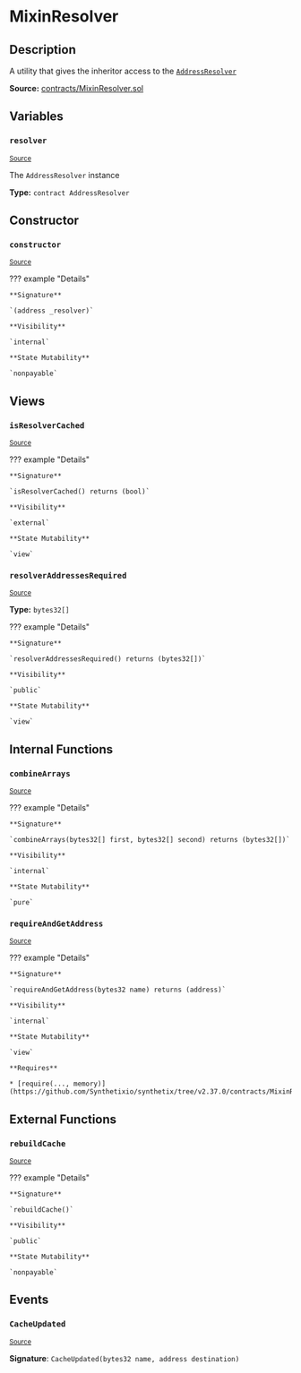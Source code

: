 # MixinResolver

## Description

A utility that gives the inheritor access to the [`AddressResolver`](AddressResolver.md)

**Source:** [contracts/MixinResolver.sol](https://github.com/Synthetixio/synthetix/tree/v2.37.0/contracts/MixinResolver.sol)

## Variables

### `resolver`

<sub>[Source](https://github.com/Synthetixio/synthetix/tree/v2.37.0/contracts/MixinResolver.sol#L13)</sub>

The `AddressResolver` instance

**Type:** `contract AddressResolver`

## Constructor

### `constructor`

<sub>[Source](https://github.com/Synthetixio/synthetix/tree/v2.37.0/contracts/MixinResolver.sol#L17)</sub>

??? example "Details"

    **Signature**

    `(address _resolver)`

    **Visibility**

    `internal`

    **State Mutability**

    `nonpayable`

## Views

### `isResolverCached`

<sub>[Source](https://github.com/Synthetixio/synthetix/tree/v2.37.0/contracts/MixinResolver.sol#L61)</sub>

??? example "Details"

    **Signature**

    `isResolverCached() returns (bool)`

    **Visibility**

    `external`

    **State Mutability**

    `view`

### `resolverAddressesRequired`

<sub>[Source](https://github.com/Synthetixio/synthetix/tree/v2.37.0/contracts/MixinResolver.sol#L42)</sub>

**Type:** `bytes32[]`

??? example "Details"

    **Signature**

    `resolverAddressesRequired() returns (bytes32[])`

    **Visibility**

    `public`

    **State Mutability**

    `view`

## Internal Functions

### `combineArrays`

<sub>[Source](https://github.com/Synthetixio/synthetix/tree/v2.37.0/contracts/MixinResolver.sol#L23)</sub>

??? example "Details"

    **Signature**

    `combineArrays(bytes32[] first, bytes32[] second) returns (bytes32[])`

    **Visibility**

    `internal`

    **State Mutability**

    `pure`

### `requireAndGetAddress`

<sub>[Source](https://github.com/Synthetixio/synthetix/tree/v2.37.0/contracts/MixinResolver.sol#L76)</sub>

??? example "Details"

    **Signature**

    `requireAndGetAddress(bytes32 name) returns (address)`

    **Visibility**

    `internal`

    **State Mutability**

    `view`

    **Requires**

    * [require(..., memory)](https://github.com/Synthetixio/synthetix/tree/v2.37.0/contracts/MixinResolver.sol#L78)

## External Functions

### `rebuildCache`

<sub>[Source](https://github.com/Synthetixio/synthetix/tree/v2.37.0/contracts/MixinResolver.sol#L44)</sub>

??? example "Details"

    **Signature**

    `rebuildCache()`

    **Visibility**

    `public`

    **State Mutability**

    `nonpayable`

## Events

### `CacheUpdated`

<sub>[Source](https://github.com/Synthetixio/synthetix/tree/v2.37.0/contracts/MixinResolver.sol#L84)</sub>

**Signature**: `CacheUpdated(bytes32 name, address destination)`
